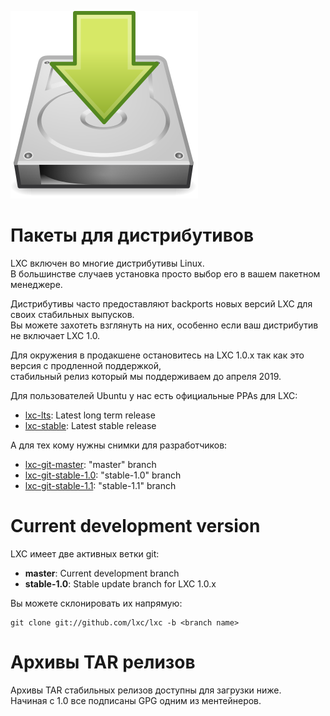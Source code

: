 ![Download icon](/static/img/download.png)
# Пакеты для дистрибутивов
LXC включен во многие дистрибутивы Linux.  
В большинстве случаев установка просто выбор его в вашем пакетном менеджере.

Дистрибутивы часто предоставляют backports новых версий LXC для своих стабильных выпусков.  
Вы можете захотеть взглянуть на них, особенно если ваш дистрибутив не включает LXC 1.0.

Для окружения в продакшене остановитесь на LXC 1.0.x так как это версия с продленной поддержкой,  
стабильный релиз который мы поддерживаем до апреля 2019.

Для пользователей Ubuntu у нас есть официальные PPAs для LXC:

 * [lxc-lts](https://launchpad.net/~ubuntu-lxc/+archive/lxc-lts): Latest long term release
 * [lxc-stable](https://launchpad.net/~ubuntu-lxc/+archive/lxc-stable): Latest stable release

А для тех кому нужны снимки для разработчиков:

 * [lxc-git-master](https://launchpad.net/~ubuntu-lxc/+archive/lxc-git-master): "master" branch
 * [lxc-git-stable-1.0](https://launchpad.net/~ubuntu-lxc/+archive/lxc-git-stable-1.0): "stable-1.0" branch
 * [lxc-git-stable-1.1](https://launchpad.net/~ubuntu-lxc/+archive/lxc-git-stable-1.1): "stable-1.1" branch

# Current development version

LXC имеет две активных ветки git:

 * **master**: Current development branch
 * **stable-1.0**: Stable update branch for LXC 1.0.x

Вы можете склонировать их напрямую:

    git clone git://github.com/lxc/lxc -b <branch name>

# Архивы TAR релизов

Архивы TAR стабильных релизов доступны для загрузки ниже.  
Начиная с 1.0 все подписаны GPG одним из ментейнеров.
